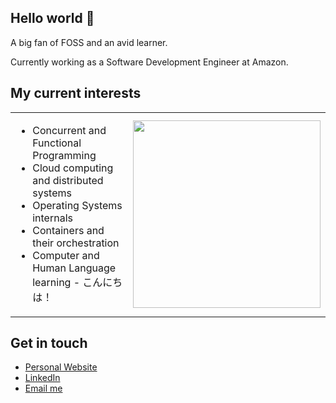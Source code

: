 ## Hello world 👋

A big fan of FOSS and an avid learner.

Currently working as a Software Development Engineer at Amazon.

## My current interests
<table>
    <tr>
        <td>
            <ul>
                <li>Concurrent and Functional Programming</li>
                <li>Cloud computing and distributed systems</li>
                <li>Operating Systems internals</li>
                <li>Containers and their orchestration</li>
                <li>Computer and Human Language learning - こんにちは！</li>
            </ul>
        </td>
        <td>
            <img src="https://user-images.githubusercontent.com/20388082/113227169-698c7980-9268-11eb-866f-3212954d621c.jpeg" width="300"/>
        </td>
    </tr>
</table>

## Get in touch
- [Personal Website](https://dorayaki.co)
- [LinkedIn](https://www.linkedin.com/in/fsmiamoto/)
- [Email me](mailto:hello@dorayaki.co)
